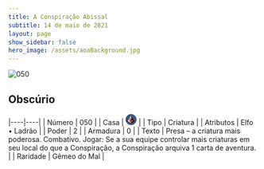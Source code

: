 ```yaml
---
title: A Conspiração Abissal
subtitle: 14 de maio de 2021
layout: page
show_sidebar: false
hero_image: /assets/aoaBackground.jpg
---
```


![050](https://cards-keyforge.s3.eu-north-1.amazonaws.com/media/pt/tac/050.png)

## Obscúrio

|----|----|
| Número | 050 |
| Casa | ![Conspiracy](https://raw.githubusercontent.com/cardsofkeyforge/cardsofkeyforge.github.io/master/tac/conspiracy.png "Conspiração") |
| Tipo | Criatura |
| Atributos | Elfo • Ladrão |
| Poder | 2 |
| Armadura | 0 |
| Texto | Presa – a criatura mais poderosa. Combativo. Jogar: Se a sua equipe controlar mais  criaturas em seu local do que a Conspiração,  a Conspiração arquiva 1 carta de aventura. |
| Raridade | Gêmeo do Mal |
